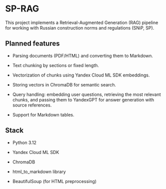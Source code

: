 # SP-RAG

This project implements a Retrieval-Augmented Generation (RAG) pipeline for working with Russian construction norms and regulations (SNiP, SP).

## Planned features

- Parsing documents (PDF/HTML) and converting them to Markdown.

- Text chunking by sections or fixed length.

- Vectorization of chunks using Yandex Cloud ML SDK embeddings.

- Storing vectors in ChromaDB for semantic search.

- Query handling: embedding user questions, retrieving the most relevant chunks, and passing them to YandexGPT for answer generation with source references.

- Support for Markdown tables.

## Stack

- Python 3.12

- Yandex Cloud ML SDK

- ChromaDB

- html_to_markdown library

- BeautifulSoup (for HTML preprocessing)